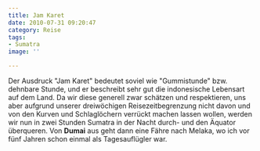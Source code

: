 ```yaml
---
title: Jam Karet
date: 2010-07-31 09:20:47
category: Reise
tags:
- Sumatra
image: ''

---
```


Der Ausdruck "Jam Karet" bedeutet soviel wie "Gummistunde" bzw. dehnbare Stunde, und er beschreibt sehr gut die indonesische Lebensart auf dem Land. Da wir diese generell zwar schätzen und respektieren, uns aber aufgrund unserer dreiwöchigen Reisezeitbegrenzung nicht davon und von den Kurven und Schlaglöchern verrückt machen lassen wollen, werden wir nun in zwei Stunden Sumatra in der Nacht durch- und den Äquator überqueren. Von **Dumai** aus geht dann eine Fähre nach Melaka, wo ich vor fünf Jahren schon einmal als Tagesauflügler war.

